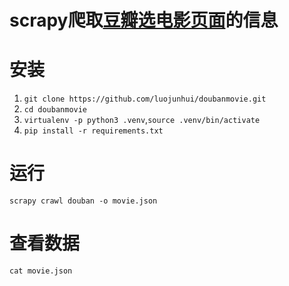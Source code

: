 # scrapy爬取[豆瓣选电影页面](https://movie.douban.com/explore "点我打开")的信息

# 安装
1. ```git clone https://github.com/luojunhui/doubanmovie.git```
2. ```cd doubanmovie```
3. ```virtualenv -p python3 .venv```,```source .venv/bin/activate```
4. ```pip install -r requirements.txt```

# 运行
```text
scrapy crawl douban -o movie.json
```

# 查看数据
```
cat movie.json
```